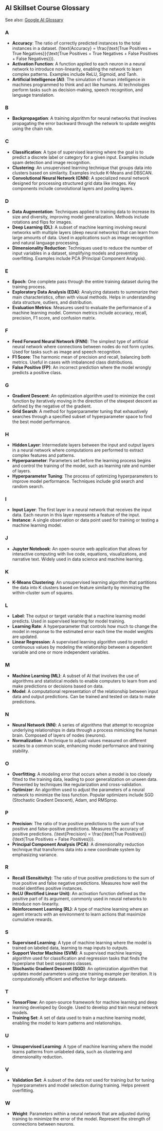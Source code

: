 ## AI Skillset Course Glossary

See also: [Google AI Glossary](https://developers.google.com/machine-learning/glossary)

### A
- **Accuracy**: The ratio of correctly predicted instances to the total instances in a dataset. \(\text{Accuracy} = \frac{\text{True Positives + True Negatives}}{\text{True Positives + True Negatives + False Positives + False Negatives}}\).
- **Activation Function**: A function applied to each neuron in a neural network to introduce non-linearity, enabling the network to learn complex patterns. Examples include ReLU, Sigmoid, and Tanh.
- **Artificial Intelligence (AI)**: The simulation of human intelligence in machines programmed to think and act like humans. AI technologies perform tasks such as decision-making, speech recognition, and language translation.

### B
- **Backpropagation**: A training algorithm for neural networks that involves propagating the error backward through the network to update weights using the chain rule.

### C
- **Classification**: A type of supervised learning where the goal is to predict a discrete label or category for a given input. Examples include spam detection and image recognition.
- **Clustering**: An unsupervised learning technique that groups data into clusters based on similarity. Examples include K-Means and DBSCAN.
- **Convolutional Neural Network (CNN)**: A specialized neural network designed for processing structured grid data like images. Key components include convolutional layers and pooling layers.

### D
- **Data Augmentation**: Techniques applied to training data to increase its size and diversity, improving model generalization. Methods include rotations and flips for images.
- **Deep Learning (DL)**: A subset of machine learning involving neural networks with multiple layers (deep neural networks) that can learn from large amounts of data. Used in applications such as image recognition and natural language processing.
- **Dimensionality Reduction**: Techniques used to reduce the number of input variables in a dataset, simplifying models and preventing overfitting. Examples include PCA (Principal Component Analysis).

### E
- **Epoch**: One complete pass through the entire training dataset during the training process.
- **Exploratory Data Analysis (EDA)**: Analyzing datasets to summarize their main characteristics, often with visual methods. Helps in understanding data structure, outliers, and distribution.
- **Evaluation Metrics**: Measures used to evaluate the performance of a machine learning model. Common metrics include accuracy, recall, precision, F1 score, and confusion matrix.

### F
- **Feed Forward Neural Network (FNN)**: The simplest type of artificial neural network where connections between nodes do not form cycles. Used for tasks such as image and speech recognition.
- **F1 Score**: The harmonic mean of precision and recall, balancing both metrics. Useful in cases with imbalanced class distributions.
- **False Positive (FP)**: An incorrect prediction where the model wrongly predicts a positive class.

### G
- **Gradient Descent**: An optimization algorithm used to minimize the cost function by iteratively moving in the direction of the steepest descent as defined by the negative of the gradient.
- **Grid Search**: A method for hyperparameter tuning that exhaustively searches through a specified subset of hyperparameter space to find the best model performance.

### H
- **Hidden Layer**: Intermediate layers between the input and output layers in a neural network where computations are performed to extract complex features and patterns.
- **Hyperparameter**: Parameters set before the learning process begins and control the training of the model, such as learning rate and number of layers.
- **Hyperparameter Tuning**: The process of optimizing hyperparameters to improve model performance. Techniques include grid search and random search.

### I
- **Input Layer**: The first layer in a neural network that receives the input data. Each neuron in this layer represents a feature of the input.
- **Instance**: A single observation or data point used for training or testing a machine learning model.

### J
- **Jupyter Notebook**: An open-source web application that allows for interactive computing with live code, equations, visualizations, and narrative text. Widely used in data science and machine learning.

### K
- **K-Means Clustering**: An unsupervised learning algorithm that partitions the data into K clusters based on feature similarity by minimizing the within-cluster sum of squares.

### L
- **Label**: The output or target variable that a machine learning model predicts. Used in supervised learning for model training.
- **Learning Rate**: A hyperparameter that controls how much to change the model in response to the estimated error each time the model weights are updated.
- **Linear Regression**: A supervised learning algorithm used to predict continuous values by modeling the relationship between a dependent variable and one or more independent variables.

### M
- **Machine Learning (ML)**: A subset of AI that involves the use of algorithms and statistical models to enable computers to learn from and make predictions or decisions based on data.
- **Model**: A computational representation of the relationship between input data and output predictions. Can be trained and tested on data to make predictions.

### N
- **Neural Network (NN)**: A series of algorithms that attempt to recognize underlying relationships in data through a process mimicking the human brain. Composed of layers of nodes (neurons).
- **Normalization**: A technique to adjust values measured on different scales to a common scale, enhancing model performance and training stability.

### O
- **Overfitting**: A modeling error that occurs when a model is too closely fitted to the training data, leading to poor generalization on unseen data. Prevented by techniques like regularization and cross-validation.
- **Optimizer**: An algorithm used to adjust the parameters of a neural network to minimize the loss function. Popular optimizers include SGD (Stochastic Gradient Descent), Adam, and RMSprop.

### P
- **Precision**: The ratio of true positive predictions to the sum of true positive and false-positive predictions. Measures the accuracy of positive predictions. \(\text{Precision} = \frac{\text{True Positives}}{\text{True Positives + False Positives}}\).
- **Principal Component Analysis (PCA)**: A dimensionality reduction technique that transforms data into a new coordinate system by emphasizing variance.

### R
- **Recall (Sensitivity)**: The ratio of true positive predictions to the sum of true positive and false negative predictions. Measures how well the model identifies positive instances.
- **ReLU (Rectified Linear Unit)**: An activation function defined as the positive part of its argument, commonly used in neural networks to introduce non-linearity.
- **Reinforcement Learning (RL)**: A type of machine learning where an agent interacts with an environment to learn actions that maximize cumulative rewards.

### S
- **Supervised Learning**: A type of machine learning where the model is trained on labeled data, learning to map inputs to outputs.
- **Support Vector Machine (SVM)**: A supervised machine learning algorithm used for classification and regression tasks that finds the hyperplane that best separates classes.
- **Stochastic Gradient Descent (SGD)**: An optimization algorithm that updates model parameters using one training example per iteration. It is computationally efficient and effective for large datasets.

### T
- **TensorFlow**: An open-source framework for machine learning and deep learning developed by Google. Used to develop and train neural network models.
- **Training Set**: A set of data used to train a machine learning model, enabling the model to learn patterns and relationships.

### U
- **Unsupervised Learning**: A type of machine learning where the model learns patterns from unlabeled data, such as clustering and dimensionality reduction.

### V
- **Validation Set**: A subset of the data not used for training but for tuning hyperparameters and model selection during training. Helps prevent overfitting.

### W
- **Weight**: Parameters within a neural network that are adjusted during training to minimize the error of the model. Represent the strength of connections between neurons.
